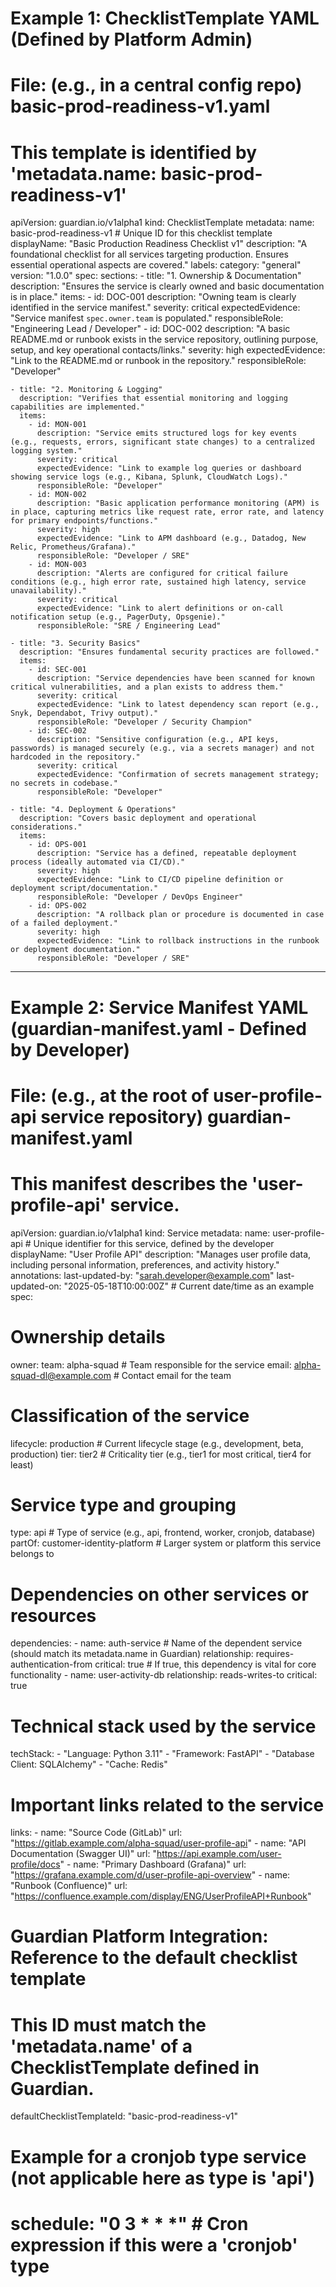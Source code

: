 # Example 1: ChecklistTemplate YAML (Defined by Platform Admin)
# File: (e.g., in a central config repo) basic-prod-readiness-v1.yaml
# This template is identified by 'metadata.name: basic-prod-readiness-v1'

apiVersion: guardian.io/v1alpha1
kind: ChecklistTemplate
metadata:
  name: basic-prod-readiness-v1 # Unique ID for this checklist template
  displayName: "Basic Production Readiness Checklist v1"
  description: "A foundational checklist for all services targeting production. Ensures essential operational aspects are covered."
  labels:
    category: "general"
    version: "1.0.0"
spec:
  sections:
    - title: "1. Ownership & Documentation"
      description: "Ensures the service is clearly owned and basic documentation is in place."
      items:
        - id: DOC-001
          description: "Owning team is clearly identified in the service manifest."
          severity: critical
          expectedEvidence: "Service manifest `spec.owner.team` is populated."
          responsibleRole: "Engineering Lead / Developer"
        - id: DOC-002
          description: "A basic README.md or runbook exists in the service repository, outlining purpose, setup, and key operational contacts/links."
          severity: high
          expectedEvidence: "Link to the README.md or runbook in the repository."
          responsibleRole: "Developer"

    - title: "2. Monitoring & Logging"
      description: "Verifies that essential monitoring and logging capabilities are implemented."
      items:
        - id: MON-001
          description: "Service emits structured logs for key events (e.g., requests, errors, significant state changes) to a centralized logging system."
          severity: critical
          expectedEvidence: "Link to example log queries or dashboard showing service logs (e.g., Kibana, Splunk, CloudWatch Logs)."
          responsibleRole: "Developer"
        - id: MON-002
          description: "Basic application performance monitoring (APM) is in place, capturing metrics like request rate, error rate, and latency for primary endpoints/functions."
          severity: high
          expectedEvidence: "Link to APM dashboard (e.g., Datadog, New Relic, Prometheus/Grafana)."
          responsibleRole: "Developer / SRE"
        - id: MON-003
          description: "Alerts are configured for critical failure conditions (e.g., high error rate, sustained high latency, service unavailability)."
          severity: critical
          expectedEvidence: "Link to alert definitions or on-call notification setup (e.g., PagerDuty, Opsgenie)."
          responsibleRole: "SRE / Engineering Lead"

    - title: "3. Security Basics"
      description: "Ensures fundamental security practices are followed."
      items:
        - id: SEC-001
          description: "Service dependencies have been scanned for known critical vulnerabilities, and a plan exists to address them."
          severity: critical
          expectedEvidence: "Link to latest dependency scan report (e.g., Snyk, Dependabot, Trivy output)."
          responsibleRole: "Developer / Security Champion"
        - id: SEC-002
          description: "Sensitive configuration (e.g., API keys, passwords) is managed securely (e.g., via a secrets manager) and not hardcoded in the repository."
          severity: critical
          expectedEvidence: "Confirmation of secrets management strategy; no secrets in codebase."
          responsibleRole: "Developer"

    - title: "4. Deployment & Operations"
      description: "Covers basic deployment and operational considerations."
      items:
        - id: OPS-001
          description: "Service has a defined, repeatable deployment process (ideally automated via CI/CD)."
          severity: high
          expectedEvidence: "Link to CI/CD pipeline definition or deployment script/documentation."
          responsibleRole: "Developer / DevOps Engineer"
        - id: OPS-002
          description: "A rollback plan or procedure is documented in case of a failed deployment."
          severity: high
          expectedEvidence: "Link to rollback instructions in the runbook or deployment documentation."
          responsibleRole: "Developer / SRE"

---
# Example 2: Service Manifest YAML (guardian-manifest.yaml - Defined by Developer)
# File: (e.g., at the root of user-profile-api service repository) guardian-manifest.yaml
# This manifest describes the 'user-profile-api' service.

apiVersion: guardian.io/v1alpha1
kind: Service
metadata:
  name: user-profile-api # Unique identifier for this service, defined by the developer
  displayName: "User Profile API"
  description: "Manages user profile data, including personal information, preferences, and activity history."
  annotations:
    last-updated-by: "sarah.developer@example.com"
    last-updated-on: "2025-05-18T10:00:00Z" # Current date/time as an example
spec:
  # Ownership details
  owner:
    team: alpha-squad # Team responsible for the service
    email: alpha-squad-dl@example.com # Contact email for the team

  # Classification of the service
  lifecycle: production # Current lifecycle stage (e.g., development, beta, production)
  tier: tier2 # Criticality tier (e.g., tier1 for most critical, tier4 for least)

  # Service type and grouping
  type: api # Type of service (e.g., api, frontend, worker, cronjob, database)
  partOf: customer-identity-platform # Larger system or platform this service belongs to

  # Dependencies on other services or resources
  dependencies:
    - name: auth-service # Name of the dependent service (should match its metadata.name in Guardian)
      relationship: requires-authentication-from
      critical: true # If true, this dependency is vital for core functionality
    - name: user-activity-db
      relationship: reads-writes-to
      critical: true

  # Technical stack used by the service
  techStack:
    - "Language: Python 3.11"
    - "Framework: FastAPI"
    - "Database Client: SQLAlchemy"
    - "Cache: Redis"

  # Important links related to the service
  links:
    - name: "Source Code (GitLab)"
      url: "https://gitlab.example.com/alpha-squad/user-profile-api"
    - name: "API Documentation (Swagger UI)"
      url: "https://api.example.com/user-profile/docs"
    - name: "Primary Dashboard (Grafana)"
      url: "https://grafana.example.com/d/user-profile-api-overview"
    - name: "Runbook (Confluence)"
      url: "https://confluence.example.com/display/ENG/UserProfileAPI+Runbook"

  # Guardian Platform Integration: Reference to the default checklist template
  # This ID must match the 'metadata.name' of a ChecklistTemplate defined in Guardian.
  defaultChecklistTemplateId: "basic-prod-readiness-v1"

  # Example for a cronjob type service (not applicable here as type is 'api')
  # schedule: "0 3 * * *" # Cron expression if this were a 'cronjob' type
